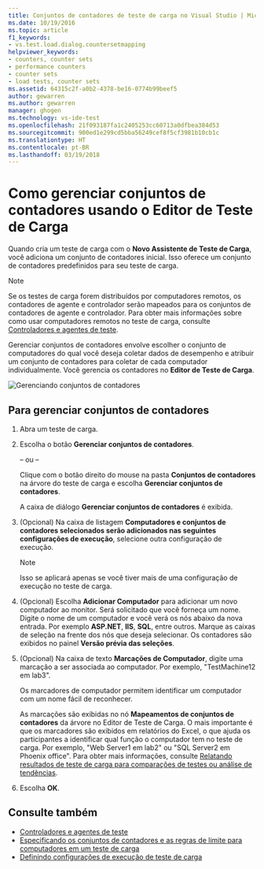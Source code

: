 ```yaml
---
title: Conjuntos de contadores de teste de carga no Visual Studio | Microsoft Docs
ms.date: 10/19/2016
ms.topic: article
f1_keywords:
- vs.test.load.dialog.countersetmapping
helpviewer_keywords:
- counters, counter sets
- performance counters
- counter sets
- load tests, counter sets
ms.assetid: 64315c2f-a0b2-4378-be16-0774b99beef5
author: gewarren
ms.author: gewarren
manager: ghogen
ms.technology: vs-ide-test
ms.openlocfilehash: 21f093187fa1c2405253cc60713a0dfbea384d53
ms.sourcegitcommit: 900ed1e299cd5bba56249cef8f5cf3981b10cb1c
ms.translationtype: HT
ms.contentlocale: pt-BR
ms.lasthandoff: 03/19/2018
---
```

# <a name="how-to-manage-counter-sets-using-the-load-test-editor"></a>Como gerenciar conjuntos de contadores usando o Editor de Teste de Carga

Quando cria um teste de carga com o **Novo Assistente de Teste de Carga**, você adiciona um conjunto de contadores inicial. Isso oferece um conjunto de contadores predefinidos para seu teste de carga.

> [!NOTE]
> Se os testes de carga forem distribuídos por computadores remotos, os contadores de agente e controlador serão mapeados para os conjuntos de contadores de agente e controlador. Para obter mais informações sobre como usar computadores remotos no teste de carga, consulte [Controladores e agentes de teste](configure-test-agents-and-controllers-for-load-tests.md).

Gerenciar conjuntos de contadores envolve escolher o conjunto de computadores do qual você deseja coletar dados de desempenho e atribuir um conjunto de contadores para coletar de cada computador individualmente. Você gerencia os contadores no **Editor de Teste de Carga**.

![Gerenciando conjuntos de contadores](../test/media/loadtestmanagecountersets.png "LoadTestManageCounterSets")

## <a name="to-manage-counter-sets"></a>Para gerenciar conjuntos de contadores

1.  Abra um teste de carga.

2.  Escolha o botão **Gerenciar conjuntos de contadores**.

     – ou –

     Clique com o botão direito do mouse na pasta **Conjuntos de contadores** na árvore do teste de carga e escolha **Gerenciar conjuntos de contadores**.

     A caixa de diálogo **Gerenciar conjuntos de contadores** é exibida.

3.  (Opcional) Na caixa de listagem **Computadores e conjuntos de contadores selecionados serão adicionados nas seguintes configurações de execução**, selecione outra configuração de execução.

    > [!NOTE]
    > Isso se aplicará apenas se você tiver mais de uma configuração de execução no teste de carga.

4.  (Opcional) Escolha **Adicionar Computador** para adicionar um novo computador ao monitor. Será solicitado que você forneça um nome. Digite o nome de um computador e você verá os nós abaixo da nova entrada. Por exemplo **ASP.NET**, **IIS**, **SQL**, entre outros. Marque as caixas de seleção na frente dos nós que deseja selecionar. Os contadores são exibidos no painel **Versão prévia das seleções**.

5.  (Opcional) Na caixa de texto **Marcações de Computador**, digite uma marcação a ser associada ao computador. Por exemplo, "TestMachine12 em lab3".

     Os marcadores de computador permitem identificar um computador com um nome fácil de reconhecer.

     As marcações são exibidas no nó **Mapeamentos de conjuntos de contadores** da árvore no Editor de Teste de Carga. O mais importante é que os marcadores são exibidos em relatórios do Excel, o que ajuda os participantes a identificar qual função o computador tem no teste de carga. Por exemplo, "Web Server1 em lab2" ou "SQL Server2 em Phoenix office". Para obter mais informações, consulte [Relatando resultados de teste de carga para comparações de testes ou análise de tendências](../test/compare-load-test-results.md).

6.  Escolha **OK**.

## <a name="see-also"></a>Consulte também

- [Controladores e agentes de teste](configure-test-agents-and-controllers-for-load-tests.md)
- [Especificando os conjuntos de contadores e as regras de limite para computadores em um teste de carga](../test/specify-counter-sets-and-threshold-rules-for-load-testing.md)
- [Definindo configurações de execução de teste de carga](../test/configure-load-test-run-settings.md)
